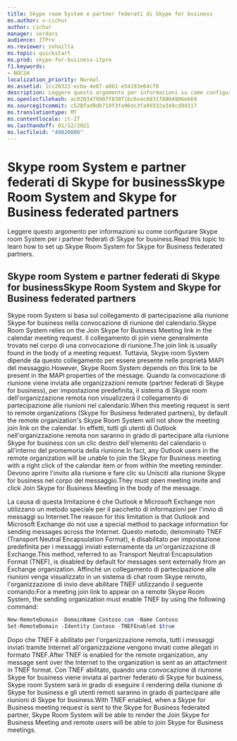 ```yaml
---
title: Skype room System e partner federati di Skype for business
ms.author: v-cichur
author: cichur
manager: serdars
audience: ITPro
ms.reviewer: sohailta
ms.topic: quickstart
ms.prod: skype-for-business-itpro
f1.keywords:
- NOCSH
localization_priority: Normal
ms.assetid: 1cc20323-ecba-4e87-a861-e54193e64cf0
description: Leggere questo argomento per informazioni su come configurare Skype room System per i partner federati di Skype for business.
ms.openlocfilehash: ac0203479907f830f1bc6cec6831f8804906e669
ms.sourcegitcommit: c528fad9db719f3fa96dc3fa99332a349cd9d317
ms.translationtype: MT
ms.contentlocale: it-IT
ms.lasthandoff: 01/12/2021
ms.locfileid: "49820806"
---
```

# <a name="skype-room-system-and-skype-for-business-federated-partners"></a><span data-ttu-id="8ee6f-103">Skype room System e partner federati di Skype for business</span><span class="sxs-lookup"><span data-stu-id="8ee6f-103">Skype Room System and Skype for Business federated partners</span></span>
 
<span data-ttu-id="8ee6f-104">Leggere questo argomento per informazioni su come configurare Skype room System per i partner federati di Skype for business.</span><span class="sxs-lookup"><span data-stu-id="8ee6f-104">Read this topic to learn how to set up Skype Room System for Skype for Business federated partners.</span></span>
  
## <a name="skype-room-system-and-skype-for-business-federated-partners"></a><span data-ttu-id="8ee6f-105">Skype room System e partner federati di Skype for business</span><span class="sxs-lookup"><span data-stu-id="8ee6f-105">Skype Room System and Skype for Business federated partners</span></span>

<span data-ttu-id="8ee6f-106">Skype room System si basa sul collegamento di partecipazione alla riunione Skype for business nella convocazione di riunione del calendario.</span><span class="sxs-lookup"><span data-stu-id="8ee6f-106">Skype Room System relies on the Join Skype for Business Meeting link in the calendar meeting request.</span></span> <span data-ttu-id="8ee6f-107">Il collegamento di join viene generalmente trovato nel corpo di una convocazione di riunione.</span><span class="sxs-lookup"><span data-stu-id="8ee6f-107">The join link is usually found in the body of a meeting request.</span></span> <span data-ttu-id="8ee6f-108">Tuttavia, Skype room System dipende da questo collegamento per essere presente nelle proprietà MAPI del messaggio.</span><span class="sxs-lookup"><span data-stu-id="8ee6f-108">However, Skype Room System depends on this link to be present in the MAPI properties of the message.</span></span> <span data-ttu-id="8ee6f-109">Quando la convocazione di riunione viene inviata alle organizzazioni remote (partner federati di Skype for business), per impostazione predefinita, il sistema di Skype room dell'organizzazione remota non visualizzerà il collegamento di partecipazione alle riunioni nel calendario.</span><span class="sxs-lookup"><span data-stu-id="8ee6f-109">When this meeting request is sent to remote organizations (Skype for Business federated partners), by default the remote organization's Skype Room System will not show the meeting join link on the calendar.</span></span> <span data-ttu-id="8ee6f-110">In effetti, tutti gli utenti di Outlook nell'organizzazione remota non saranno in grado di partecipare alla riunione Skype for business con un clic destro dell'elemento del calendario o all'interno del promemoria della riunione.</span><span class="sxs-lookup"><span data-stu-id="8ee6f-110">In fact, any Outlook users in the remote organization will be unable to join the Skype for Business meeting with a right click of the calendar item or from within the meeting reminder.</span></span> <span data-ttu-id="8ee6f-111">Devono aprire l'invito alla riunione e fare clic su Unisciti alla riunione Skype for business nel corpo del messaggio.</span><span class="sxs-lookup"><span data-stu-id="8ee6f-111">They must open meeting invite and click Join Skype for Business Meeting in the body of the message.</span></span> 
  
<span data-ttu-id="8ee6f-112">La causa di questa limitazione è che Outlook e Microsoft Exchange non utilizzano un metodo speciale per il pacchetto di informazioni per l'invio di messaggi su Internet.</span><span class="sxs-lookup"><span data-stu-id="8ee6f-112">The reason for this limitation is that Outlook and Microsoft Exchange do not use a special method to package information for sending messages across the Internet.</span></span> <span data-ttu-id="8ee6f-113">Questo metodo, denominato TNEF (Transport Neutral Encapsulation Format), è disabilitato per impostazione predefinita per i messaggi inviati esternamente da un'organizzazione di Exchange.</span><span class="sxs-lookup"><span data-stu-id="8ee6f-113">This method, referred to as Transport Neutral Encapsulation Format (TNEF), is disabled by default for messages sent externally from an Exchange organization.</span></span> <span data-ttu-id="8ee6f-114">Affinché un collegamento di partecipazione alle riunioni venga visualizzato in un sistema di chat room Skype remoto, l'organizzazione di invio deve abilitare TNEF utilizzando il seguente comando:</span><span class="sxs-lookup"><span data-stu-id="8ee6f-114">For a meeting join link to appear on a remote Skype Room System, the sending organization must enable TNEF by using the following command:</span></span>
  
```powershell
New-RemoteDomain -DomainName Contoso.com -Name Contoso
Set-RemoteDomain -Identity Contoso -TNEFEnabled $true
```

<span data-ttu-id="8ee6f-115">Dopo che TNEF è abilitato per l'organizzazione remota, tutti i messaggi inviati tramite Internet all'organizzazione vengono inviati come allegati in formato TNEF.</span><span class="sxs-lookup"><span data-stu-id="8ee6f-115">After TNEF is enabled for the remote organization, any message sent over the Internet to the organization is sent as an attachment in TNEF format.</span></span> <span data-ttu-id="8ee6f-116">Con TNEF abilitato, quando una convocazione di riunione Skype for business viene inviata al partner federato di Skype for business, Skype room System sarà in grado di eseguire il rendering della riunione di Skype for business e gli utenti remoti saranno in grado di partecipare alle riunioni di Skype for business.</span><span class="sxs-lookup"><span data-stu-id="8ee6f-116">With TNEF enabled, when a Skype for Business meeting request is sent to the Skype for Business federated partner, Skype Room System will be able to render the Join Skype for Business Meeting and remote users will be able to join Skype for Business meetings.</span></span> 

